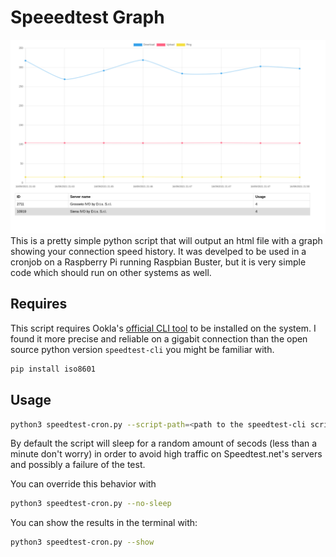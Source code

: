# Speeedtest Graph
![screenshot](https://raw.githubusercontent.com/mijorus/speedtest-cli-chart/master/screenshot.png)
This is a pretty simple python script that will output an html file with a graph showing your connection speed history.
It was develped to be used in a cronjob on a Raspberry Pi running Raspbian Buster, but it is very simple code which should run on other systems as well.

## Requires
This script requires Ookla's [official CLI tool](https://www.speedtest.net/apps/cli) to be installed on the system.
I found it more precise and reliable on a gigabit connection than the open source python version `speedtest-cli` you might be familiar with. 
```python
pip install iso8601
```
## Usage
```sh
python3 speedtest-cron.py --script-path=<path to the speedtest-cli script>
```

By default the script will sleep for a random amount of secods (less than a minute don't worry) in order to avoid high traffic on Speedtest.net's servers and possibly a failure of the test.

You can override this behavior with
```sh
python3 speedtest-cron.py --no-sleep
``` 

You can show the results in the terminal with:
```sh
python3 speedtest-cron.py --show
```

